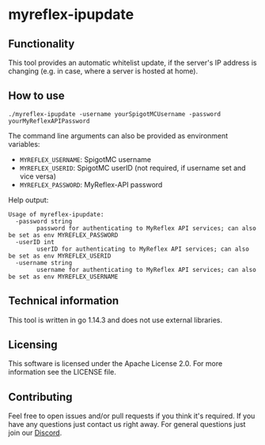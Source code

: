 # myreflex-ipupdate
## Functionality
This tool provides an automatic whitelist update, if the server's IP address is changing (e.g. in case, where a server is hosted at home).

## How to use
``
./myreflex-ipupdate -username yourSpigotMCUsername -password yourMyReflexAPIPassword
``

The command line arguments can also be provided as environment variables:
- ``MYREFLEX_USERNAME``: SpigotMC username
- ``MYREFLEX_USERID``: SpigotMC userID (not required, if username set and vice versa)
- ``MYREFLEX_PASSWORD``: MyReflex-API password

Help output:
````
Usage of myreflex-ipupdate:
  -password string
        password for authenticating to MyReflex API services; can also be set as env MYREFLEX_PASSWORD
  -userID int
        userID for authenticating to MyReflex API services; can also be set as env MYREFLEX_USERID
  -username string
        username for authenticating to MyReflex API services; can also be set as env MYREFLEX_USERNAME
````

## Technical information
This tool is written in go 1.14.3 and does not use external libraries.

## Licensing
This software is licensed under the Apache License 2.0. For more information see the LICENSE file.

## Contributing
Feel free to open issues and/or pull requests if you think it's required. If you have any questions just contact us right away.
For general questions just join our [Discord](https://g.reflex.rip/discord).